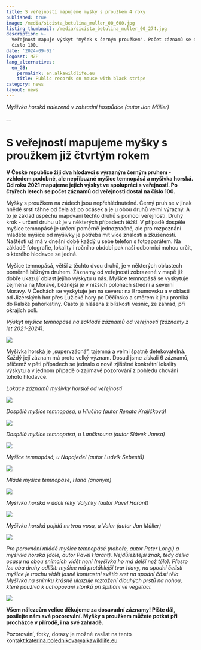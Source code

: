 ```yaml
---
title: S veřejností mapujeme myšky s proužkem 4 roky
published: true
image: /media/sicista_betulina_muller_00_600.jpg
listing_thumbnail: /media/sicista_betulina_muller_00_274.jpg
description: >-
  Veřejnost mapuje výskyt "myšek s černým proužkem". Počet záznamů se dostal na
  číslo 100.
date: '2024-09-02'
logoset: MZP
lang_alternatives:
  en_GB:
    permalink: en.alkawildlife.eu
    title: Public records on mouse with black stripe
category: news
layout: news
---
```

_Myšivka horská nalezená v zahradní hospůdce (autor Jan Müller)_

__

# S veřejností mapujeme myšky s proužkem již čtvrtým rokem

**V České republice žijí dva hlodavci s výrazným černým pruhem -  vzhledem podobné, ale nepříbuzné myšice temnopásá a myšivka horská. Od roku 2021 mapujeme jejich výskyt ve spolupráci s veřejností. Po čtyřech letech se počet záznamů od veřejnosti dostal na číslo 100.**

Myšky s proužkem na zádech jsou nepřehlédnutelné. Černý pruh se v jinak hnědé srsti táhne od čela až po ocásek a je u obou druhů velmi výrazný. A to je základ úspěchu mapování těchto druhů s pomocí veřejnosti. Druhý krok - určení druhu už je v některých případech těžší. V případě dospělé myšice temnopásé je určení poměrně jednoznačné, ale pro rozpoznání mláděte myšice od myšivky je potřeba mít více znalostí a zkušeností. Naštěstí už má v dnešní době každý u sebe telefon s fotoaparátem. Na základě fotografie, lokality i ročního období pak naši odborníci mohou určit, o kterého hlodavce se jedná.

Myšice temnopásá, větší z těchto dvou druhů, je v některých oblastech poměrně běžným druhem. Záznamy od veřejnosti zobrazené v mapě již dobře ukazují oblast jejího výskytu u nás. Myšice temnopásá se vyskytuje zejména na Moravě, běžnější je v nižších polohách střední a severní Moravy. V Čechách se vyskytuje jen na severu: na Broumovsku a v oblasti od Jizerských hor přes Lužické hory po Děčínsko a směrem k jihu proniká do Ralské pahorkatiny. Často je hlášena z blízkosti vesnic, ze zahrad, při okrajích polí.

_Výskyt myšice temnopásé na základě záznamů od veřejnosti (záznamy z let 2021-2024)._ 

![](/media/apodemus_agrarius_cr_600.jpg)

Myšivka horská je „supervzácná“, tajemná a velmi špatně detekovatelná. Každý její záznam má proto velký význam. Dosud jsme získali 6 záznamů, přičemž v pěti případech se jednalo o nově zjištěné konkrétní lokality výskytu a v jednom případě o zajímavé pozorování z pohledu chování tohoto hlodavce. 

_Lokace záznamů myšivky horské od veřejnosti_ 

![](/media/sicista_betulina_cr_600.jpg)

_Dospělá myšice temnopásá, u Hlučína (autor Renata Krajíčková)_

![](/media/apodemus_agrarius_krajickova_600.jpg)

_Dospělá myšice temnopásá, u Lanškrouna (autor Slávek Jansa)_

![](/media/apodemus_agrarius_jansa_600.jpg)

_Myšice temnopásá, u Napajedel (autor Ludvík Šebestů)_

![](/media/apodemus_agrarius_sebestu_600.jpg)

_Mládě myšice temnopásé, Haná (anonym)_

![](/media/apodemus_agrarius_anonym_600.jpg)

_Myšivka horská v údolí řeky Volyňky (autor Pavel Harant)_

![](/media/sicista_betulina_harant_02_600.jpg)

_Myšivka horská pojídá mrtvou vosu, u Volar (autor Jan Müller)_

![](/media/sicista_betulina_muller_600.jpg)

_Pro porovnání mládě myšice temnopásé (nahoře, autor Peter Longi) a myšivka horská (dole, autor Pavel Harant). Nejdůležitější znak, tedy délka ocasu na obou snímcích vidět není (myšivka ho má delší než tělo). Přesto  lze oba druhy odlišit: myšice má protáhlejší tvar hlavy, na spodní čelisti myšice je trochu vidět jasně kontrastní světlá srst na spodní části těla. Myšivka na snímku krásně ukazuje roztažení dlouhých prstů na nohou, které používá k uchopování stonků při šplhání ve vegetaci._ 

![](/media/apodemus_sicista_porovnani.jpg)

**Všem nálezcům velice děkujeme za dosavadní záznamy! Pište dál, posílejte nám svá pozorování. Myšky s proužkem můžete potkat při procházce v přírodě, i na své zahradě.** 

Pozorování, fotky, dotazy je možné zasílat na tento kontakt:katerina.polednikova@alkawildlife.eu
